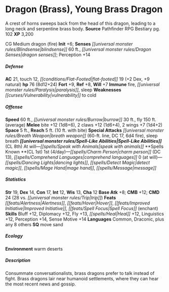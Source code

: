 ﻿---
cssclass: [monsters]
title1: Dragon (Brass), Young Brass Dragon
desc_short: A crest of horns sweeps back from the head of this dragon, leading to
  a long neck and serpentine brass body.
title2: Young Brass Dragon
CR: 7
sources:
- name: Pathfinder RPG Bestiary
  page: 102
  link: http://paizo.com/products/btpy8auu?Pathfinder-Roleplaying-Game-Bestiary
XP: 3200
alignment: CG
size: Medium
type: dragon
subtypes:
- fire
initiative:
  bonus: 6
senses:
  blindsense: 60
  dragon senses: true
AC:
  AC: 21
  touch: 12
  flat_footed: 19
  components:
    dex: 2
    natural: 9
HP:
  HP: 76
  long: 8d12+24
saves:
  fort: 9
  ref: 8
  will: 7
immunities:
- fire
- paralysis
- sleep
weaknesses:
- vulnerability to cold
speeds:
  base: 60
  burrow: 30
  fly: 150
  fly_maneuverability: average
attacks:
  melee:
  - - text: bite +12 (1d8+6)
      entries:
      - - damage: 1d8+6
      attack: bite
      bonus:
      - 12
    - text: 2 claws +12 (1d6+4)
      entries:
      - - damage: 1d6+4
      count: 2
      attack: claws
      bonus:
      - 12
    - text: 2 wings +7 (1d4+2)
      entries:
      - - damage: 1d4+2
      count: 2
      attack: wings
      bonus:
      - 7
  special:
  - breath weapon (60-ft. line, DC 17, 6d4 fire)
  - sleep breath
space: 5
reach: 5
reach_other: 10 ft. with bite
spell_like_abilities:
  entries:
  - name: speak with animals
    source: default
    freq: At will
  sources:
  - name: default
    CL: 8
spells:
  entries:
  - name: charm person
    source: '?'
    level: 1
    DC: 13
  - name: comprehend languages
    source: '?'
    level: 1
  - name: dancing lights
    source: '?'
    level: 0
  - name: detect magic
    source: '?'
    level: 0
  - name: mage hand
    source: '?'
    level: 0
  - name: message
    source: '?'
    level: 0
  sources:
  - name: '?'
    type: known
    CL: 1
    slots:
      1: 4
      0: at-will
ability_scores:
  STR: 19
  DEX: 14
  CON: 17
  INT: 12
  WIS: 13
  CHA: 12
BAB: 8
CMB: 12
CMD: 24
CMD_other: 28 vs. trip
feats:
- name: Alertness
- name: Hover
- name: Improved Initiative
- name: Spell Focus (enchant)
skills:
  Bluff: 12
  Diplomacy: 12
  Fly: 13
  Heal: 12
  Linguistics: 12
  Perception: 14
  Sense Motive: 14
languages:
- Common
- Draconic
- plus any 8 others
special_qualities:
- move sand
ecology:
  environment: warm deserts
desc_long: Consummate conversationalists, brass dragons prefer to talk instead of
  fight. Brass dragons lair near humanoid settlements, where they can hear the most
  recent news and gossip.

---

# Dragon (Brass), Young Brass Dragon
A crest of horns sweeps back from the head of this dragon, leading to a long neck and serpentine brass body.
**Source** Pathfinder RPG Bestiary pg. 102
**XP** 3,200

CG Medium dragon (fire)
**Init** +6; **Senses** _[[universal monster rules/Blindsense|blindsense]]_ 60 ft., _[[universal monster rules/Dragon Senses|dragon senses]]_; Perception +14

##### Defense

**AC** 21, touch 12, _[[conditions/Flat-Footed|flat-footed]]_ 19 (+2 Dex, +9 natural)
**hp** 76 (8d12+24)
**Fort** +9, **Ref** +8, **Will** +7
**Immune** fire, _[[universal monster rules/Paralysis|paralysis]]_, sleep
**Weaknesses** _[[curses/Vulnerability|vulnerability]]_ to cold

##### Offense
**Speed** 60 ft., _[[universal monster rules/Burrow|burrow]]_ 30 ft., fly 150 ft. (average)
**Melee** bite +12 (1d8+6), 2 claws +12 (1d6+4), 2 wings +7 (1d4+2)
**Space** 5 ft., **Reach** 5 ft. (10 ft. with bite)
**Special Attacks** _[[universal monster rules/Breath Weapon|breath weapon]]_ (60-ft. line, DC 17, 6d4 fire), sleep breath
**_[[universal monster rules/Spell-Like Abilities|Spell-Like Abilities]]_** (CL 8th)
At will—_[[spells/Speak with Animals|speak with animals]]_
**Spells Known **(CL 1st)
1st (4/day)—_[[spells/Charm Person|charm person]]_ (DC 13), _[[spells/Comprehend Languages|comprehend languages]]_
0 (at will)—_[[spells/Dancing Lights|dancing lights]]_, _[[spells/Detect Magic|detect magic]]_, _[[spells/Mage Hand|mage hand]]_, _[[spells/Message|message]]_

##### Statistics
**Str** 19, **Dex** 14, **Con** 17, **Int** 12, **Wis** 13, **Cha** 12
**Base Atk** +8; **CMB** +12; **CMD** 24 (28 vs. _[[universal monster rules/Trip|trip]]_)
**Feats** _[[feats/Alertness|Alertness]]_, _[[feats/Hover|Hover]]_, _[[feats/Improved Initiative|Improved Initiative]]_, _[[feats/Spell Focus|Spell Focus]]_ (enchant)
**Skills** Bluff +12, Diplomacy +12, Fly +13, _[[spells/Heal|Heal]]_ +12, Linguistics +12, Perception +14, Sense Motive +14
**Languages** Common, Draconic, plus any 8 others
**SQ** move sand

##### Ecology

**Environment** warm deserts

##### Description

Consummate conversationalists, brass dragons prefer to talk instead of fight. Brass dragons lair near humanoid settlements, where they can hear the most recent news and gossip.